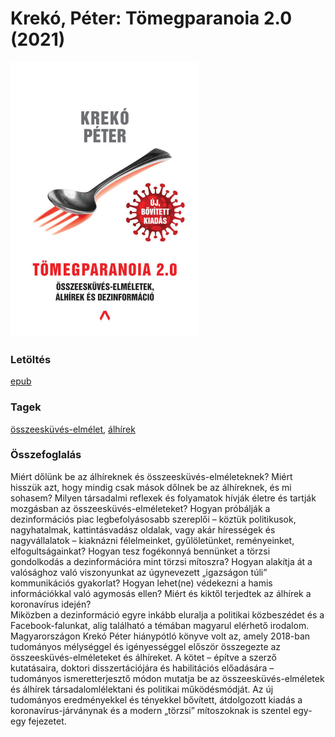 # <a name="id_1515">Krekó, Péter: Tömegparanoia 2.0 (2021)</a>
<img src="https://github.com/BercziSandor/calibre_lib/raw/main/libs/main/Kreko%2C%20Peter/Tomegparanoia%202.0%20%281515%29/cover.jpg" alt="cover" width="300"/>

### Letöltés
[epub](https://github.com/BercziSandor/calibre_lib/raw/main/libs/main/Kreko%2C%20Peter/Tomegparanoia%202.0%20%281515%29/Tomegparanoia%202.0%20-%20Kreko%2C%20Peter.epub)

### Tagek
[összeesküvés-elmélet](https://github.com/berczisandor/calibre_lib/libs/main/_details/_tags/összeesküvés-elmélet.md), [álhírek](https://github.com/berczisandor/calibre_lib/libs/main/_details/_tags/álhírek.md)

### Összefoglalás
<div>
<p>Miért ​dőlünk be az álhíreknek és összeesküvés-elméleteknek? Miért hisszük azt, hogy mindig csak mások dőlnek be az álhíreknek, és mi sohasem? Milyen társadalmi reflexek és folyamatok hívják életre és tartják mozgásban az összeesküvés-elméleteket? Hogyan próbálják a dezinformációs piac legbefolyásosabb szereplői – köztük politikusok, nagyhatalmak, kattintásvadász oldalak, vagy akár hírességek és nagyvállalatok – kiaknázni félelmeinket, gyűlöletünket, reményeinket, elfogultságainkat? Hogyan tesz fogékonnyá bennünket a törzsi gondolkodás a dezinformációra mint törzsi mítoszra? Hogyan alakítja át a valósághoz való viszonyunkat az úgynevezett „igazságon túli” kommunikációs gyakorlat? Hogyan lehet(ne) védekezni a hamis információkkal való agymosás ellen? Miért és kiktől terjedtek az álhírek a koronavírus idején?<br>Miközben a dezinformáció egyre inkább eluralja a politikai közbeszédet és a Facebook-falunkat, alig található a témában magyarul elérhető irodalom. Magyarországon Krekó Péter hiánypótló könyve volt az, amely 2018-ban tudományos mélységgel és igényességgel először összegezte az összeesküvés-elméleteket és álhíreket. A kötet – építve a szerző kutatásaira, doktori disszertációjára és habilitációs előadására – tudományos ismeretterjesztő módon mutatja be az összeesküvés-elméletek és álhírek társadalomlélektani és politikai működésmódját. Az új tudományos eredményekkel és tényekkel bővített, átdolgozott kiadás a koronavírus-járványnak és a modern „törzsi” mítoszoknak is szentel egy-egy fejezetet.</p></div>


